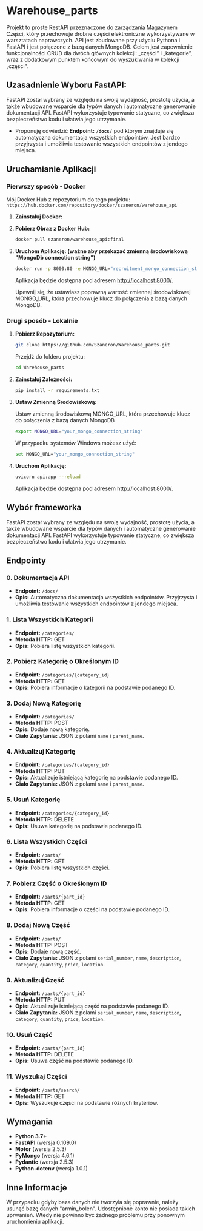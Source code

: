 # Warehouse_parts

Projekt to proste RestAPI przeznaczone do zarządzania Magazynem Części, który przechowuje drobne części elektroniczne wykorzystywane w warsztatach naprawczych. 
API jest zbudowane przy użyciu Pythona i FastAPI i jest połączone z bazą danych MongoDB. Celem jest zapewnienie funkcjonalności CRUD dla dwóch głównych kolekcji: „części” i „kategorie”, wraz z dodatkowym punktem końcowym do wyszukiwania w kolekcji „części”.

## Uzasadnienie Wyboru FastAPI:
FastAPI został wybrany ze względu na swoją wydajność, prostotę użycia, a także wbudowane wsparcie dla typów danych i automatyczne generowanie dokumentacji API. 
FastAPI wykorzystuje typowanie statyczne, co zwiększa bezpieczeństwo kodu i ułatwia jego utrzymanie.

- Proponuję odwiedzić **Endpoint:** **`/docs/`** pod którym znajduje się automatyczna dokumentacja wszystkich endpointów. Jest bardzo przyjrzysta i umożliwia testowanie wszystkich endpointów z jendego miejsca.


## Uruchamianie Aplikacji

### Pierwszy sposób - Docker
Mój Docker Hub z repozytorium do tego projektu: `https://hub.docker.com/repository/docker/szaneron/warehouse_api`

1. **Zainstaluj Docker:** 
    
3. **Pobierz Obraz z Docker Hub:**

    ```bash
    docker pull szaneron/warehouse_api:final
    ```
    
4. **Uruchom Aplikację: (ważne aby przekazać zmienną środowiskową "MongoDb connection string")**

    ```bash
    docker run -p 8000:80 -e MONGO_URL="recruitment_mongo_connection_string" szaneron/warehouse_api:final
    ```

    Aplikacja będzie dostępna pod adresem [http://localhost:8000/](http://localhost:8000/).

    Upewnij się, że ustawiasz poprawną wartość zmiennej środowiskowej MONGO_URL, która przechowuje klucz do połączenia z bazą danych MongoDB.

### Drugi sposób - Lokalnie

1. **Pobierz Repozytorium:** 

    ```bash
    git clone https://github.com/Szaneron/Warehouse_parts.git
    ```

    Przejdź do folderu projektu:
   
    ```bash
    cd Warehouse_parts
    ```
2. **Zainstaluj Zależności:**
   
    ```bash
    pip install -r requirements.txt
    ```
    
3. **Ustaw Zmienną Środowiskową:**

    Ustaw zmienną środowiskową MONGO_URL, która przechowuje klucz do połączenia z bazą danych MongoDB

    ```bash
    export MONGO_URL="your_mongo_connection_string"
    ```
    
    W przypadku systemów Windows możesz użyć:
   ```bash
   set MONGO_URL="your_mongo_connection_string"
   ```
   
4. **Uruchom Aplikację:**

   ```bash
   uvicorn api:app --reload  
   ```
   Aplikacja będzie dostępna pod adresem http://localhost:8000/.

## Wybór frameworka
FastAPI został wybrany ze względu na swoją wydajność, prostotę użycia, a także wbudowane wsparcie dla typów danych i automatyczne generowanie dokumentacji API. 
FastAPI wykorzystuje typowanie statyczne, co zwiększa bezpieczeństwo kodu i ułatwia jego utrzymanie.


  
## Endpointy
### 0. Dokumentacja API
- **Endpoint:** `/docs/`
- **Opis:** Automatyczna dokumentacja wszystkich endpointów. Przyjrzysta i umożliwia testowanie wszystkich endpointów z jendego miejsca.
  
### 1. Lista Wszystkich Kategorii

- **Endpoint:** `/categories/`
- **Metoda HTTP:** GET
- **Opis:** Pobiera listę wszystkich kategorii.

### 2. Pobierz Kategorię o Określonym ID

- **Endpoint:** `/categories/{category_id}`
- **Metoda HTTP:** GET
- **Opis:** Pobiera informacje o kategorii na podstawie podanego ID.

### 3. Dodaj Nową Kategorię

- **Endpoint:** `/categories/`
- **Metoda HTTP:** POST
- **Opis:** Dodaje nową kategorię.
- **Ciało Zapytania:** JSON z polami `name` i `parent_name`.

### 4. Aktualizuj Kategorię

- **Endpoint:** `/categories/{category_id}`
- **Metoda HTTP:** PUT
- **Opis:** Aktualizuje istniejącą kategorię na podstawie podanego ID.
- **Ciało Zapytania:** JSON z polami `name` i `parent_name`.

### 5. Usuń Kategorię

- **Endpoint:** `/categories/{category_id}`
- **Metoda HTTP:** DELETE
- **Opis:** Usuwa kategorię na podstawie podanego ID.

### 6. Lista Wszystkich Części

- **Endpoint:** `/parts/`
- **Metoda HTTP:** GET
- **Opis:** Pobiera listę wszystkich części.

### 7. Pobierz Część o Określonym ID

- **Endpoint:** `/parts/{part_id}`
- **Metoda HTTP:** GET
- **Opis:** Pobiera informacje o części na podstawie podanego ID.

### 8. Dodaj Nową Część

- **Endpoint:** `/parts/`
- **Metoda HTTP:** POST
- **Opis:** Dodaje nową część.
- **Ciało Zapytania:** JSON z polami `serial_number`, `name`, `description`, `category`, `quantity`, `price`, `location`.

### 9. Aktualizuj Część

- **Endpoint:** `/parts/{part_id}`
- **Metoda HTTP:** PUT
- **Opis:** Aktualizuje istniejącą część na podstawie podanego ID.
- **Ciało Zapytania:** JSON z polami `serial_number`, `name`, `description`, `category`, `quantity`, `price`, `location`.

### 10. Usuń Część

- **Endpoint:** `/parts/{part_id}`
- **Metoda HTTP:** DELETE
- **Opis:** Usuwa część na podstawie podanego ID.

### 11. Wyszukaj Części

- **Endpoint:** `/parts/search/`
- **Metoda HTTP:** GET
- **Opis:** Wyszukuje części na podstawie różnych kryteriów.


## Wymagania
- **Python 3.7+**
- **FastAPI** (wersja 0.109.0)
- **Motor** (wersja 2.5.3)
- **PyMongo** (wersja 4.6.1)
- **Pydantic** (wersja 2.5.3)
- **Python-dotenv** (wersja 1.0.1)

## Inne Informacje

W przypadku gdyby baza danych nie tworzyła się poprawnie, należy usunąć bazę danych "armin_bolen". Udostępnione konto nie posiada takich uprwanień. Wtedy nie powinno być żadnego problemu przy ponownym uruchomieniu aplikacji.

